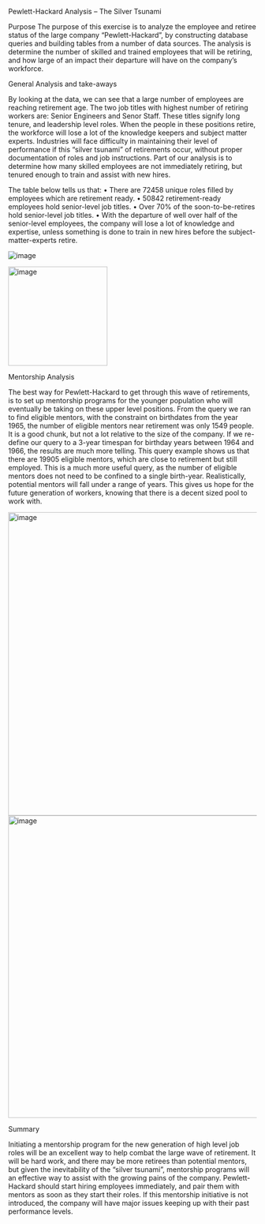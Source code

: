 Pewlett-Hackard Analysis – The Silver Tsunami 

Purpose
The purpose of this exercise is to analyze the employee and retiree status of the large company “Pewlett-Hackard”, by constructing database queries and building tables from a number of data sources.  The analysis is determine the number of skilled and trained employees that will be retiring, and how large of an impact their departure will have on the company’s workforce.

General Analysis and take-aways

By looking at the data, we can see that a large number of employees are reaching retirement age.  The two job titles with highest number of retiring workers are: Senior Engineers and Senor Staff.  These titles signify long tenure, and leadership level roles.  When the people in these positions retire, the workforce will lose a lot of the knowledge keepers and subject matter experts.  Industries will face difficulty in maintaining their level of performance if this “silver tsunami” of retirements occur, without proper documentation of roles and job instructions.  Part of our analysis is to determine  how many skilled employees are not immediately retiring, but tenured enough to train and assist with new hires.

The table below tells us that:
•	There are 72458 unique roles filled by employees which are retirement ready.
•	50842 retirement-ready employees hold senior-level job titles.
•	Over 70% of the soon-to-be-retires hold senior-level job titles.
•	With the departure of well over half of the senior-level employees, the company will lose a lot of knowledge and expertise, unless something is done to train in new hires before the subject-matter-experts retire.


![image](https://user-images.githubusercontent.com/101843701/169734427-72027b44-7092-4d82-856d-cf3cdfab28ee.png)


<img width="201" alt="image" src="https://user-images.githubusercontent.com/101843701/169732705-819beee6-a0ee-4fc7-9bd5-fe99adc0b948.png">

Mentorship Analysis

The best way for Pewlett-Hackard to get through this wave of retirements, is to set up mentorship programs for the younger population who will eventually be taking on these upper level positions.  From the query we ran to find eligible mentors, with the constraint on birthdates from the year 1965, the number of eligible mentors near retirement was only 1549 people.  It is a good chunk, but not a lot relative to the size of the company.  If we re-define our query to a 3-year timespan for birthday years between 1964 and 1966, the results are much more telling.  This query example shows us that there are 19905 eligible mentors, which are close to retirement but still employed.  This is a much more useful query, as the number of eligible mentors does not need to be confined to a single birth-year.  Realistically, potential mentors will fall under a range of years.  This gives us hope for the future generation of workers, knowing that there is a decent sized pool to work with.

 <img width="615" alt="image" src="https://user-images.githubusercontent.com/101843701/169732723-61b21514-bfb5-44fd-a7c4-e364563b492b.png">

<img width="613" alt="image" src="https://user-images.githubusercontent.com/101843701/169732745-258a2bc4-5a27-460a-9b33-12b7a5f408ff.png">

Summary

Initiating a mentorship program for the new generation of high level job roles will be an excellent way to help combat the large wave of retirement.  It will be hard work, and there may be more retirees than potential mentors, but given the inevitability of  the “silver tsunami”, mentorship programs will an effective way to assist with the growing pains of the company.  Pewlett-Hackard should start hiring employees immediately, and pair them with mentors as soon as they start their roles.  If this mentorship initiative is not introduced, the company will have major issues keeping up with their past performance levels.

